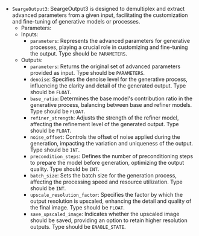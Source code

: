 - `SeargeOutput3`: SeargeOutput3 is designed to demultiplex and extract advanced parameters from a given input, facilitating the customization and fine-tuning of generative models or processes.
    - Parameters:
    - Inputs:
        - `parameters`: Represents the advanced parameters for generative processes, playing a crucial role in customizing and fine-tuning the output. Type should be `PARAMETERS`.
    - Outputs:
        - `parameters`: Returns the original set of advanced parameters provided as input. Type should be `PARAMETERS`.
        - `denoise`: Specifies the denoise level for the generative process, influencing the clarity and detail of the generated output. Type should be `FLOAT`.
        - `base_ratio`: Determines the base model's contribution ratio in the generative process, balancing between base and refiner models. Type should be `FLOAT`.
        - `refiner_strength`: Adjusts the strength of the refiner model, affecting the refinement level of the generated output. Type should be `FLOAT`.
        - `noise_offset`: Controls the offset of noise applied during the generation, impacting the variation and uniqueness of the output. Type should be `INT`.
        - `precondition_steps`: Defines the number of preconditioning steps to prepare the model before generation, optimizing the output quality. Type should be `INT`.
        - `batch_size`: Sets the batch size for the generation process, affecting the processing speed and resource utilization. Type should be `INT`.
        - `upscale_resolution_factor`: Specifies the factor by which the output resolution is upscaled, enhancing the detail and quality of the final image. Type should be `FLOAT`.
        - `save_upscaled_image`: Indicates whether the upscaled image should be saved, providing an option to retain higher resolution outputs. Type should be `ENABLE_STATE`.
